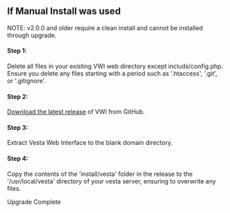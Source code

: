 ## If Manual Install was used

NOTE: v2.0.0 and older require a clean install and cannot be installed through upgrade.

#### Step 1:
Delete all files in your existing VWI web directory except includs/config.php. Ensure you delete any files starting with a period such as '.htaccess', '.git', or '.gitignore'.

#### Step 2:
[Download the latest release](https://github.com/cdgco/VestaWebInterface/archive/v2.2.0.zip) of VWI from GitHub.

#### Step 3:
Extract Vesta Web Interface to the blank domain directory.

#### Step 4:
Copy the contents of the 'install/vesta' folder in the release to the '/usr/local/vesta' directory of your vesta server, ensuring to overwrite any files.

Upgrade Complete
